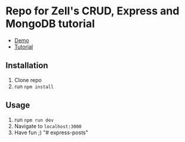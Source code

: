 # Repo for Zell's CRUD, Express and MongoDB tutorial

- [Demo](https://crud-express-mongo.herokuapp.com)
- [Tutorial](http://zell-weekeat.com/crud-express-mongodb)

## Installation

1. Clone repo
2. run `npm install` 

## Usage 

1. run `npm run dev`
2. Navigate to `localhost:3000`
3. Have fun ;)
"# express-posts" 
